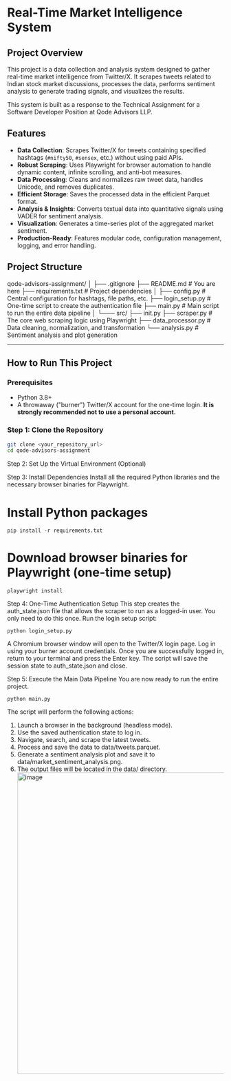 # Real-Time Market Intelligence System

## Project Overview

This project is a data collection and analysis system designed to gather real-time market intelligence from Twitter/X. It scrapes tweets related to Indian stock market discussions, processes the data, performs sentiment analysis to generate trading signals, and visualizes the results.

This system is built as a response to the Technical Assignment for a Software Developer Position at Qode Advisors LLP.

## Features

- **Data Collection**: Scrapes Twitter/X for tweets containing specified hashtags (`#nifty50`, `#sensex`, etc.) without using paid APIs.
- **Robust Scraping**: Uses Playwright for browser automation to handle dynamic content, infinite scrolling, and anti-bot measures.
- **Data Processing**: Cleans and normalizes raw tweet data, handles Unicode, and removes duplicates.
- **Efficient Storage**: Saves the processed data in the efficient Parquet format.
- **Analysis & Insights**: Converts textual data into quantitative signals using VADER for sentiment analysis.
- **Visualization**: Generates a time-series plot of the aggregated market sentiment.
- **Production-Ready**: Features modular code, configuration management, logging, and error handling.

## Project Structure

qode-advisors-assignment/
│
├── .gitignore
├── README.md # You are here
├── requirements.txt # Project dependencies
│
├── config.py # Central configuration for hashtags, file paths, etc.
├── login_setup.py # One-time script to create the authentication file
├── main.py # Main script to run the entire data pipeline
│
└─── src/
├── init.py
├── scraper.py # The core web scraping logic using Playwright
├── data_processor.py # Data cleaning, normalization, and transformation
└── analysis.py # Sentiment analysis and plot generation


---

## How to Run This Project

### Prerequisites

- Python 3.8+
- A throwaway ("burner") Twitter/X account for the one-time login. **It is strongly recommended not to use a personal account.**

### Step 1: Clone the Repository

```bash
git clone <your_repository_url>
cd qode-advisors-assignment
```
Step 2: Set Up the Virtual Environment (Optional)

Step 3: Install Dependencies
Install all the required Python libraries and the necessary browser binaries for Playwright.

# Install Python packages
```
pip install -r requirements.txt
```
# Download browser binaries for Playwright (one-time setup)
```
playwright install
```

Step 4: One-Time Authentication Setup
This step creates the auth_state.json file that allows the scraper to run as a logged-in user. You only need to do this once.
Run the login setup script:
```
python login_setup.py
```
A Chromium browser window will open to the Twitter/X login page.
Log in using your burner account credentials.
Once you are successfully logged in, return to your terminal and press the Enter key.
The script will save the session state to auth_state.json and close.


Step 5: Execute the Main Data Pipeline
You are now ready to run the entire project.
```
python main.py
```
The script will perform the following actions:
1. Launch a browser in the background (headless mode).
2. Use the saved authentication state to log in.
3. Navigate, search, and scrape the latest tweets.
4. Process and save the data to data/tweets.parquet.
5. Generate a sentiment analysis plot and save it to data/market_sentiment_analysis.png.
6. The output files will be located in the data/ directory.
   <img width="1500" height="700" alt="image" src="https://github.com/user-attachments/assets/cc7f9271-a48f-48f0-9c72-28c7b28545fa" />

